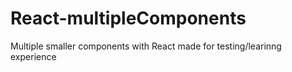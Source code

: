 # React-multipleComponents

Multiple smaller components with React made for testing/learinng experience
